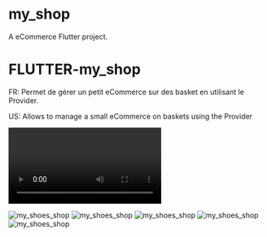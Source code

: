 # my_shop

A eCommerce Flutter project.

# FLUTTER-my_shop
FR: Permet de gérer un petit eCommerce sur des basket en utilisant le Provider.

US: Allows to manage a small eCommerce on baskets using the Provider

![mmy_shoes_shop](assets/my_shoes.mp4?raw=true "my_shoes_shop")


![my_shoes_shop](assets/my_shoes.png?raw=true "my_shoes_shop")
![my_shoes_shop](assets/my_shoes1.png?raw=true "my_shoes_shop")
![my_shoes_shop](assets/my_shoes2.png?raw=true "my_shoes_shop")
![my_shoes_shop](assets/my_shoes3.png?raw=true "my_shoes_shop")
![my_shoes_shop](assets/my_shoes4.png?raw=true "my_shoes_shop")


